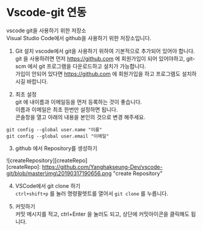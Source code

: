 # Vscode-git 연동  

vscode git을 사용하기 위한 저장소  
Visual Studio Code에서 github을 사용하기 위한 저장소입니다.

1. Git 설치 
vscode에서  git을 사용하기 위하여 기본적으로 추가되어 있어야 합니다.  
git 을 사용하려면 먼저 https://github.com 에 회원가입이 되어 있어야하고, git-scm 에서 git 프로그램을 다운로드하고 설치가 가능합니다.  
가입이 안되어 있다면 https://github.com 에 회원가입을 하고 프로그램도 설치하시길 바랍니다.  

2. 최초 설정  
git 에 내이름과 이메일등을 먼저 등록하는 것이 좋습니다.     
이름과 이메일은 최초 한번만 설정하면 됩니다.  
콘솔창을 열고 아래의 내용을 본인의 것으로 변경 해주세요.

```
git config --global user.name "이름"   
git config --global user.email "이메일"
```

3. github 에서 Repository를 생성하기

![createRepository][createRepo]  
[createRepo]: https://github.com/Yanghakseung-Dev/vscode-git/blob/master\img\20190317190656.png "create Repository"

4. VSCode에서 git clone 하기  
`ctrl+shift+p` 를 눌러 명령팔렛트를 열어서 `git clone` 를 누릅니다.

5. 커밋하기  
커밋 메시지를 적고, ctrl+Enter 을 눌러도 되고, 상단에 커밋아이콘을 클릭해도 됩니다.